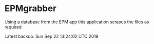 # EPMgrabber
Using a database from the EPM app this application scrapes the files as required


Latest backup: Sun Sep 22 13:24:02 UTC 2019
